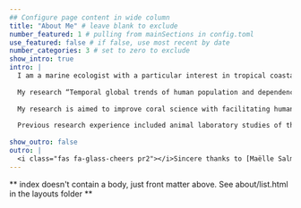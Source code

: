 ```yaml
---
## Configure page content in wide column
title: "About Me" # leave blank to exclude
number_featured: 1 # pulling from mainSections in config.toml
use_featured: false # if false, use most recent by date
number_categories: 3 # set to zero to exclude
show_intro: true
intro: |
  I am a marine ecologist with a particular interest in tropical coastal ecosystems and extending to deep-sea environments. Focusing on the intersection of people and nature and how data can inform policy and conservation. I obtained my PhD from the [University of Essex](https://www.essex.ac.uk), UK in the [TaylorLab](https://taylorlab.science), funded by the faculty research studentship within the School of Life Sciences, and department of Mathematical Sciences. 
  
  My research “Temporal global trends of human population and dependency on coral reefs”, focused on updating statistics and creating a long-term dataset of human populations near coral reefs. I also developed a human dependency framework, which utilises open access data to model human dependency on coral reefs and is designed to be reproducible and adaptable to newly available data. 
  
  My research is aimed to improve coral science with facilitating human aspects to research, furthermore create more informed decision making to policymakers in distributing funds and resources. Additionally, to facilitate a novel tool of insurance as a form of climate resilience, for coral reefs the humans that depend on them.
  
  Previous research experience included animal laboratory studies of the fecundity of the European speckled wood butterfly (Pararge aegeria), without the presence of male harassment. I have extensive field work experience in tropical marine ecosystems having researched the mangrove forests of Zanzibar and the coral reefs of the Wakatobi National Park, Indonesia. Most recently, I was apart of the Galapagos Deep research cruise, where my role spanned multiple teams, managing data input and collation, data acquisition and processing of multibeam data and assisting with live biology sampling. 
 
show_outro: false
outro: |
  <i class="fas fa-glass-cheers pr2"></i>Sincere thanks to [Maëlle Salmon](https://masalmon.eu/) for her help naming this Hugo theme!
---
```


** index doesn't contain a body, just front matter above.
See about/list.html in the layouts folder **
